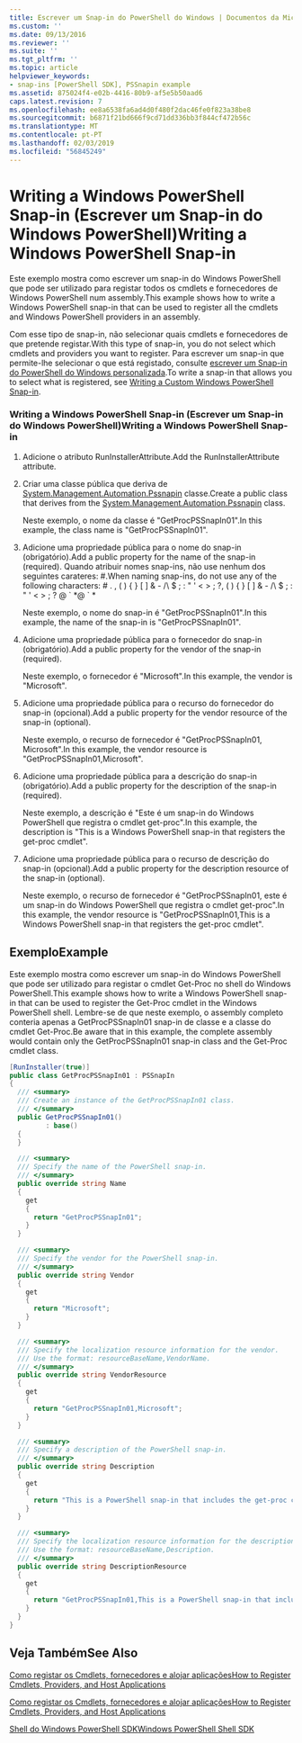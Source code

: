 ```yaml
---
title: Escrever um Snap-in do PowerShell do Windows | Documentos da Microsoft
ms.custom: ''
ms.date: 09/13/2016
ms.reviewer: ''
ms.suite: ''
ms.tgt_pltfrm: ''
ms.topic: article
helpviewer_keywords:
- snap-ins [PowerShell SDK], PSSnapin example
ms.assetid: 875024f4-e02b-4416-80b9-af5e5b50aad6
caps.latest.revision: 7
ms.openlocfilehash: ee8a6538fa6ad4d0f480f2dac46fe0f823a38be8
ms.sourcegitcommit: b6871f21bd666f9cd71dd336bb3f844cf472b56c
ms.translationtype: MT
ms.contentlocale: pt-PT
ms.lasthandoff: 02/03/2019
ms.locfileid: "56845249"
---
```

# <a name="writing-a-windows-powershell-snap-in"></a><span data-ttu-id="9e932-102">Writing a Windows PowerShell Snap-in (Escrever um Snap-in do Windows PowerShell)</span><span class="sxs-lookup"><span data-stu-id="9e932-102">Writing a Windows PowerShell Snap-in</span></span>

<span data-ttu-id="9e932-103">Este exemplo mostra como escrever um snap-in do Windows PowerShell que pode ser utilizado para registar todos os cmdlets e fornecedores de Windows PowerShell num assembly.</span><span class="sxs-lookup"><span data-stu-id="9e932-103">This example shows how to write a Windows PowerShell snap-in that can be used to register all the cmdlets and Windows PowerShell providers in an assembly.</span></span>

<span data-ttu-id="9e932-104">Com esse tipo de snap-in, não selecionar quais cmdlets e fornecedores de que pretende registar.</span><span class="sxs-lookup"><span data-stu-id="9e932-104">With this type of snap-in, you do not select which cmdlets and providers you want to register.</span></span> <span data-ttu-id="9e932-105">Para escrever um snap-in que permite-lhe selecionar o que está registado, consulte [escrever um Snap-in do PowerShell do Windows personalizada](./writing-a-custom-windows-powershell-snap-in.md).</span><span class="sxs-lookup"><span data-stu-id="9e932-105">To write a snap-in that allows you to select what is registered, see [Writing a Custom Windows PowerShell Snap-in](./writing-a-custom-windows-powershell-snap-in.md).</span></span>

### <a name="writing-a-windows-powershell-snap-in"></a><span data-ttu-id="9e932-106">Writing a Windows PowerShell Snap-in (Escrever um Snap-in do Windows PowerShell)</span><span class="sxs-lookup"><span data-stu-id="9e932-106">Writing a Windows PowerShell Snap-in</span></span>

1. <span data-ttu-id="9e932-107">Adicione o atributo RunInstallerAttribute.</span><span class="sxs-lookup"><span data-stu-id="9e932-107">Add the RunInstallerAttribute attribute.</span></span>

2. <span data-ttu-id="9e932-108">Criar uma classe pública que deriva de [System.Management.Automation.Pssnapin](/dotnet/api/System.Management.Automation.PSSnapIn) classe.</span><span class="sxs-lookup"><span data-stu-id="9e932-108">Create a public class that derives from the [System.Management.Automation.Pssnapin](/dotnet/api/System.Management.Automation.PSSnapIn) class.</span></span>

    <span data-ttu-id="9e932-109">Neste exemplo, o nome da classe é "GetProcPSSnapIn01".</span><span class="sxs-lookup"><span data-stu-id="9e932-109">In this example, the class name is "GetProcPSSnapIn01".</span></span>

3. <span data-ttu-id="9e932-110">Adicione uma propriedade pública para o nome do snap-in (obrigatório).</span><span class="sxs-lookup"><span data-stu-id="9e932-110">Add a public property for the name of the snap-in (required).</span></span> <span data-ttu-id="9e932-111">Quando atribuir nomes snap-ins, não use nenhum dos seguintes carateres: #.</span><span class="sxs-lookup"><span data-stu-id="9e932-111">When naming snap-ins, do not use any of the following characters: # .</span></span> <span data-ttu-id="9e932-112">, ( ) { } [ ] & - /\ $ ; : " ' \< > ; ?</span><span class="sxs-lookup"><span data-stu-id="9e932-112">, ( ) { } [ ] & - /\ $ ; : " ' \< > ; ?</span></span> <span data-ttu-id="9e932-113">@ \` \*</span><span class="sxs-lookup"><span data-stu-id="9e932-113">@ \` \*</span></span>

    <span data-ttu-id="9e932-114">Neste exemplo, o nome do snap-in é "GetProcPSSnapIn01".</span><span class="sxs-lookup"><span data-stu-id="9e932-114">In this example, the name of the snap-in is "GetProcPSSnapIn01".</span></span>

4. <span data-ttu-id="9e932-115">Adicione uma propriedade pública para o fornecedor do snap-in (obrigatório).</span><span class="sxs-lookup"><span data-stu-id="9e932-115">Add a public property for the vendor of the snap-in (required).</span></span>

    <span data-ttu-id="9e932-116">Neste exemplo, o fornecedor é "Microsoft".</span><span class="sxs-lookup"><span data-stu-id="9e932-116">In this example, the vendor is "Microsoft".</span></span>

5. <span data-ttu-id="9e932-117">Adicione uma propriedade pública para o recurso do fornecedor do snap-in (opcional).</span><span class="sxs-lookup"><span data-stu-id="9e932-117">Add a public property for the vendor resource of the snap-in (optional).</span></span>

    <span data-ttu-id="9e932-118">Neste exemplo, o recurso de fornecedor é "GetProcPSSnapIn01, Microsoft".</span><span class="sxs-lookup"><span data-stu-id="9e932-118">In this example, the vendor resource is "GetProcPSSnapIn01,Microsoft".</span></span>

6. <span data-ttu-id="9e932-119">Adicione uma propriedade pública para a descrição do snap-in (obrigatório).</span><span class="sxs-lookup"><span data-stu-id="9e932-119">Add a public property for the description of the snap-in (required).</span></span>

    <span data-ttu-id="9e932-120">Neste exemplo, a descrição é "Este é um snap-in do Windows PowerShell que registra o cmdlet get-proc".</span><span class="sxs-lookup"><span data-stu-id="9e932-120">In this example, the description is "This is a Windows PowerShell snap-in that registers the get-proc cmdlet".</span></span>

7. <span data-ttu-id="9e932-121">Adicione uma propriedade pública para o recurso de descrição do snap-in (opcional).</span><span class="sxs-lookup"><span data-stu-id="9e932-121">Add a public property for the description resource of the snap-in (optional).</span></span>

    <span data-ttu-id="9e932-122">Neste exemplo, o recurso de fornecedor é "GetProcPSSnapIn01, este é um snap-in do Windows PowerShell que registra o cmdlet get-proc".</span><span class="sxs-lookup"><span data-stu-id="9e932-122">In this example, the vendor resource is "GetProcPSSnapIn01,This is a Windows PowerShell snap-in that registers the get-proc cmdlet".</span></span>

## <a name="example"></a><span data-ttu-id="9e932-123">Exemplo</span><span class="sxs-lookup"><span data-stu-id="9e932-123">Example</span></span>

<span data-ttu-id="9e932-124">Este exemplo mostra como escrever um snap-in do Windows PowerShell que pode ser utilizado para registar o cmdlet Get-Proc no shell do Windows PowerShell.</span><span class="sxs-lookup"><span data-stu-id="9e932-124">This example shows how to write a Windows PowerShell snap-in that can be used to register the Get-Proc cmdlet in the Windows PowerShell shell.</span></span> <span data-ttu-id="9e932-125">Lembre-se de que neste exemplo, o assembly completo conteria apenas a GetProcPSSnapIn01 snap-in de classe e a classe do cmdlet Get-Proc.</span><span class="sxs-lookup"><span data-stu-id="9e932-125">Be aware that in this example, the complete assembly would contain only the GetProcPSSnapIn01 snap-in class and the Get-Proc cmdlet class.</span></span>

```csharp
[RunInstaller(true)]
public class GetProcPSSnapIn01 : PSSnapIn
{
  /// <summary>
  /// Create an instance of the GetProcPSSnapIn01 class.
  /// </summary>
  public GetProcPSSnapIn01()
         : base()
  {
  }

  /// <summary>
  /// Specify the name of the PowerShell snap-in.
  /// </summary>
  public override string Name
  {
    get
    {
      return "GetProcPSSnapIn01";
    }
  }

  /// <summary>
  /// Specify the vendor for the PowerShell snap-in.
  /// </summary>
  public override string Vendor
  {
    get
    {
      return "Microsoft";
    }
  }

  /// <summary>
  /// Specify the localization resource information for the vendor.
  /// Use the format: resourceBaseName,VendorName.
  /// </summary>
  public override string VendorResource
  {
    get
    {
      return "GetProcPSSnapIn01,Microsoft";
    }
  }

  /// <summary>
  /// Specify a description of the PowerShell snap-in.
  /// </summary>
  public override string Description
  {
    get
    {
      return "This is a PowerShell snap-in that includes the get-proc cmdlet.";
    }
  }

  /// <summary>
  /// Specify the localization resource information for the description.
  /// Use the format: resourceBaseName,Description.
  /// </summary>
  public override string DescriptionResource
  {
    get
    {
      return "GetProcPSSnapIn01,This is a PowerShell snap-in that includes the get-proc cmdlet.";
    }
  }
}
```

## <a name="see-also"></a><span data-ttu-id="9e932-126">Veja Também</span><span class="sxs-lookup"><span data-stu-id="9e932-126">See Also</span></span>

[<span data-ttu-id="9e932-127">Como registar os Cmdlets, fornecedores e alojar aplicações</span><span class="sxs-lookup"><span data-stu-id="9e932-127">How to Register Cmdlets, Providers, and Host Applications</span></span>](http://msdn.microsoft.com/en-us/a41e9054-29c8-40ab-bf2b-8ce4e7ec1c8c)

[<span data-ttu-id="9e932-128">Como registar os Cmdlets, fornecedores e alojar aplicações</span><span class="sxs-lookup"><span data-stu-id="9e932-128">How to Register Cmdlets, Providers, and Host Applications</span></span>](http://msdn.microsoft.com/en-us/a41e9054-29c8-40ab-bf2b-8ce4e7ec1c8c)

[<span data-ttu-id="9e932-129">Shell do Windows PowerShell SDK</span><span class="sxs-lookup"><span data-stu-id="9e932-129">Windows PowerShell Shell SDK</span></span>](../windows-powershell-reference.md)
